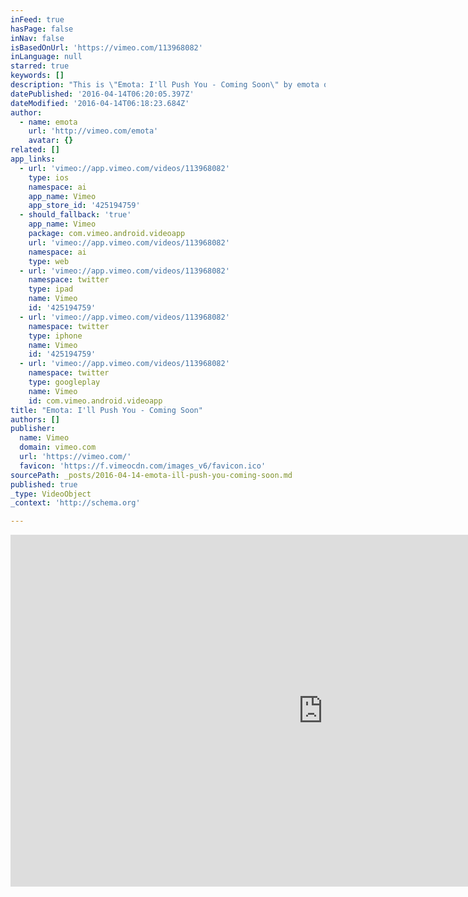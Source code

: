 ```yaml
---
inFeed: true
hasPage: false
inNav: false
isBasedOnUrl: 'https://vimeo.com/113968082'
inLanguage: null
starred: true
keywords: []
description: "This is \"Emota: I'll Push You - Coming Soon\" by emota on Vimeo, the home for high quality videos and the people who love them."
datePublished: '2016-04-14T06:20:05.397Z'
dateModified: '2016-04-14T06:18:23.684Z'
author:
  - name: emota
    url: 'http://vimeo.com/emota'
    avatar: {}
related: []
app_links:
  - url: 'vimeo://app.vimeo.com/videos/113968082'
    type: ios
    namespace: ai
    app_name: Vimeo
    app_store_id: '425194759'
  - should_fallback: 'true'
    app_name: Vimeo
    package: com.vimeo.android.videoapp
    url: 'vimeo://app.vimeo.com/videos/113968082'
    namespace: ai
    type: web
  - url: 'vimeo://app.vimeo.com/videos/113968082'
    namespace: twitter
    type: ipad
    name: Vimeo
    id: '425194759'
  - url: 'vimeo://app.vimeo.com/videos/113968082'
    namespace: twitter
    type: iphone
    name: Vimeo
    id: '425194759'
  - url: 'vimeo://app.vimeo.com/videos/113968082'
    namespace: twitter
    type: googleplay
    name: Vimeo
    id: com.vimeo.android.videoapp
title: "Emota: I'll Push You - Coming Soon"
authors: []
publisher:
  name: Vimeo
  domain: vimeo.com
  url: 'https://vimeo.com/'
  favicon: 'https://f.vimeocdn.com/images_v6/favicon.ico'
sourcePath: _posts/2016-04-14-emota-ill-push-you-coming-soon.md
published: true
_type: VideoObject
_context: 'http://schema.org'

---
```

<iframe src="https://cdn.embedly.com/widgets/media.html?src=https%3A%2F%2Fplayer.vimeo.com%2Fvideo%2F113968082&amp;url=https%3A%2F%2Fvimeo.com%2F113968082&amp;image=http%3A%2F%2Fi.vimeocdn.com%2Fvideo%2F503108101_1280.jpg&amp;key=b7d04c9b404c499eba89ee7072e1c4f7&amp;type=text%2Fhtml&amp;schema=vimeo" width="1000" height="563" scrolling="no" frameborder="0" allowfullscreen="allowfullscreen" style=""></iframe>